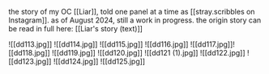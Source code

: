 the story of my OC [[Liar]], told one panel at a time as [[stray.scribbles on Instagram]]. as of August 2024, still a work in progress. the origin story can be read in full here: [[Liar's story (text)]]

![[dd113.jpg]]
![[dd114.jpg]]
![[dd115.jpg]]
![[dd116.jpg]]
![[dd117.jpg]]![[dd118.jpg]]
![[dd119.jpg]]
![[dd120.jpg]]
![[dd121 (1).jpg]]
![[dd122.jpg]]
![[dd123.jpg]]
![[dd124.jpg]]
![[dd125.jpg]]
